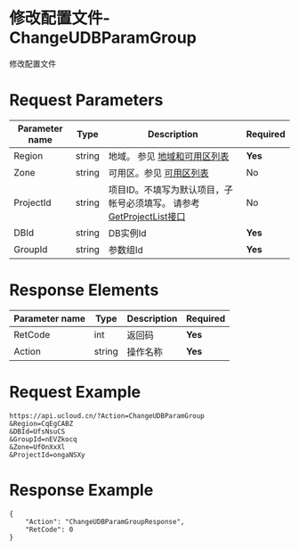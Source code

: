 # 修改配置文件-ChangeUDBParamGroup

修改配置文件

# Request Parameters
|Parameter name|Type|Description|Required|
|---|---|---|---|
|Region|string|地域。 参见 [地域和可用区列表](api/summary/regionlist)|**Yes**|
|Zone|string|可用区。参见 [可用区列表](api/summary/regionlist)|No|
|ProjectId|string|项目ID。不填写为默认项目，子帐号必须填写。 请参考[GetProjectList接口](api/summary/get_project_list)|No|
|DBId|string|DB实例Id|**Yes**|
|GroupId|string|参数组Id|**Yes**|

# Response Elements
|Parameter name|Type|Description|Required|
|---|---|---|---|
|RetCode|int|返回码|**Yes**|
|Action|string|操作名称|**Yes**|

# Request Example
```
https://api.ucloud.cn/?Action=ChangeUDBParamGroup
&Region=CqEgCABZ
&DBId=UfsNsuCS
&GroupId=nEVZkocq
&Zone=UfOnXxXl
&ProjectId=ongaNSXy
```

# Response Example
```
{
    "Action": "ChangeUDBParamGroupResponse", 
    "RetCode": 0
}
```

